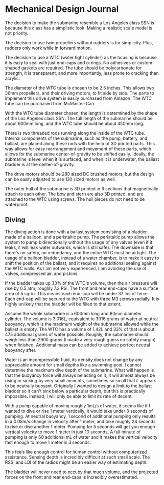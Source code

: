 Mechanical Design Journal
=========================

The decision to make the submarine resemble a Los Angeles class SSN is because this class has a simplistic look. Making a realistic scale model is not priority.

The decision to use twin propellers without rudders is for simplicity. Plus, rudders only work while in forward motion.

The decision to use a WTC (water tight cylinder) as the housing is because it is easy to seal with just end-caps and o-rings. No adhesives or custom shaped gaskets are required. The tube should be polycarbonate for strength, it is transparent, and more importantly, less prone to cracking than acrylic.

The diameter of the WTC tube is chosen to be 2.5 inches. This allows two 36mm propellers, and their driving motors, to fit side by side. The parts to implement this drive system is easily purchased from Amazon. The WTC tube can be purchased from McMaster-Carr.

With the WTC tube diameter chosen, the length is determined by the shape of the Los Angeles class SSN. The full length of the submarine should be about 600mm long, and the WTC tube should be about 450mm long.

There is two threaded rods running along the inside of the WTC tube. Internal components of the submarine, such as the pump, battery, and ballast, are placed along these rods with the help of 3D printed parts. This way allows for easy rearrangement and movement of these parts, which allows for the submarine center-of-gravity to be shifted easily. Ideally, the submarine is level when it is surfaced, and when it is underwater, the ballast bladder is at the center-of-gravity.

The drive motors should be 280 sized DC brushed motors, but the design can be easily adjusted to use 130 sized motors as well.

The outer hull of the submarine is 3D printed in 6 sections that magnetically attach to each other. The bow and stern are also 3D printed, and are attached to the WTC using screws. The hull pieces do not need to be waterproof.

## Diving

The diving action is done with a ballast system consisting of a bladder made of a balloon, and a peristaltic pump. The peristaltic pump allows the system to pump bidirectionally without the usage of any valves (even if it leaks, it will leak water outwards, which is still safe). The downside is that there's no safety, no redundancy, and the entire WTC must be airtight. The usage of a balloon bladder, instead of a water chamber, is to make it easy to shift the position of the ballast, and it requires no additional sealing against the WTC walls. As I am not very experienced, I am avoiding the use of valves, compressed air, and pistons.

If the bladder takes up 33% of the WTC's volume, then the air pressure will rise by 0.5 atm, roughly 7.3 PSI. The front and rear end-caps have a surface area of 5 sq-in. This means each end-cap will be under 37 lbs of force. Each end-cap will be secured to the WTC with three M3 screws radially. It is highly unlikely that the bladder will be filled to that extent.

Assume the whole submarine is a 600mm long and 80mm diameter cylinder. The volume is 3.016L, equivalent to 3016 grams of water at neutral buoyancy, which is the maximum weight of the submarine allowed while the ballast is empty. The WTC has a volume of 1.42L and 33% of that is about 475 additional grams of water possible. Roughly, the submarine should weigh less than 2900 grams (I made a very rough guess on safety margin) when finished. Additional mass can be added to achieve perfect neutral buoyancy after.

Water is an incompressible fluid, its density does not change by any appreciable amount for small depths like a swimming pool. I cannot determine the maximum dive depth of the submarine. What will happen is that the buoyancy force will always be acting on it, it will almost always be rising or sinking by very small amounts, sometimes so small that it appears to be neutrally buoyant. Originally I wanted to design a limit to the ballast bladder so it can't sink below a particular depth, but this is practically impossible. Instead, I will only be able to limit its rate of decent.

With a pump capable of moving roughly 1mL/s of water, it seems like if I wanted to dive or rise 1 meter vertically, it would take under 8 seconds of pumping. At neutral buoyancy, 1 second of additional pumping only results in a 0.08m/s change in velocity after 1 meter, and take roughly 24 seconds to rise or dive another 1 meter. Pumping for 5 seconds will get you enough vertical velocity to move 1 meter in just 10 seconds. A full minute of pumping is only 60 additional mL of water and it makes the vertical velocity fast enough to move 1 meter in 3 seconds.

This feels like enough control for human control without computerized assistance. Sensing depth is incredibly difficult at such small scale. The RSSI and LQI of the radios might be an easier way of estimating depth.

The bladder will never need to occupy that much volume, and the projected forces on the front and rear end-caps is incredibly overestimated.
